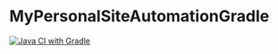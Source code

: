 # MyPersonalSiteAutomationGradle
 
[![Java CI with Gradle](https://github.com/Alexander-Berg/MyPersonalSiteAutomationGradle/actions/workflows/gradle.yml/badge.svg)](https://github.com/Alexander-Berg/MyPersonalSiteAutomationGradle/actions/workflows/gradle.yml)
